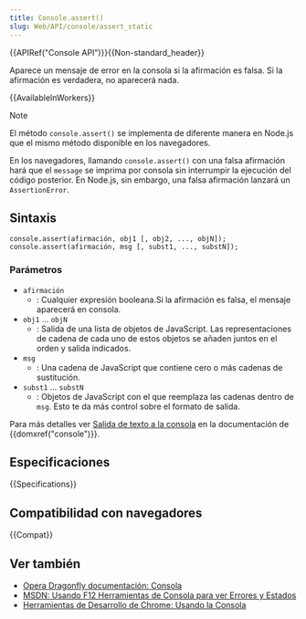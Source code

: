 ```yaml
---
title: Console.assert()
slug: Web/API/console/assert_static
---
```


{{APIRef("Console API")}}{{Non-standard_header}}

Aparece un mensaje de error en la consola si la afirmación es falsa. Si la afirmación es verdadera, no aparecerá nada.

{{AvailableInWorkers}}

> [!NOTE]
> El método `console.assert()` se implementa de diferente manera en Node.js que el mismo método disponible en los navegadores.
>
> En los navegadores, llamando `console.assert()` con una falsa afirmación hará que el `message` se imprima por consola sin interrumpir la ejecución del código posterior. En Node.js, sin embargo, una falsa afirmación lanzará un `AssertionError`.

## Sintaxis

```
console.assert(afirmación, obj1 [, obj2, ..., objN]);
console.assert(afirmación, msg [, subst1, ..., substN]);
```

### Parámetros

- `afirmación`
  - : Cualquier expresión booleana.Si la afirmación es falsa, el mensaje aparecerá en consola.
- `obj1` ... `objN`
  - : Salida de una lista de objetos de JavaScript. Las representaciones de cadena de cada uno de estos objetos se añaden juntos en el orden y salida indicados.
- `msg`
  - : Una cadena de JavaScript que contiene cero o más cadenas de sustitución.
- `subst1` ... `substN`
  - : Objetos de JavaScript con el que reemplaza las cadenas dentro de `msg`. Esto te da más control sobre el formato de salida.

Para más detalles ver [Salida de texto a la consola](/es/docs/Web/API/console#Outputting_text_to_the_console) en la documentación de {{domxref("console")}}.

## Especificaciones

{{Specifications}}

## Compatibilidad con navegadores

{{Compat}}

## Ver también

- [Opera Dragonfly documentación: Consola](http://www.opera.com/dragonfly/documentation/console/)
- [MSDN: Usando F12 Herramientas de Consola para ver Errores y Estados](http://msdn.microsoft.com/library/gg589530)
- [Herramientas de Desarrollo de Chrome: Usando la Consola](https://developer.chrome.com/docs/devtools/#assertions)
